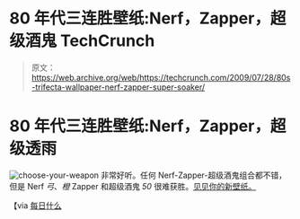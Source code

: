 # 80 年代三连胜壁纸:Nerf，Zapper，超级酒鬼 TechCrunch

> 原文：<https://web.archive.org/web/https://techcrunch.com/2009/07/28/80s-trifecta-wallpaper-nerf-zapper-super-soaker/>

# 80 年代三连胜壁纸:Nerf，Zapper，超级透雨

![choose-your-weapon](img/7eed837555d8fa451efc33ef8e4e9733.png "choose-your-weapon")
非常好听。任何 Nerf-Zapper-超级酒鬼组合都不错，但是 Nerf *弓*、*橙* Zapper 和超级酒鬼 *50* 很难获胜。[见见你的新壁纸。](https://web.archive.org/web/20221006051210/http://www.flickr.com/photos/techthis/3765709358/)

【via [每日什么](https://web.archive.org/web/20221006051210/http://thedw.us/post/150996906/pixel-fantasy-choose-more)